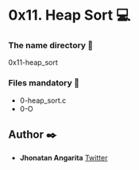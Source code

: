 # 0x11. Heap Sort :computer:

### The name directory :file_folder:

0x11-heap_sort

### Files mandatory :page_facing_up:

- 0-heap_sort.c
- 0-O


## Author :black_nib:

- **Jhonatan Angarita**
  [Twitter](https://twitter.com/Alejandro_Angar)
